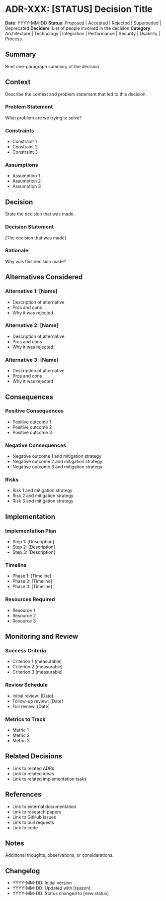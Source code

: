 # ADR-XXX: [STATUS] Decision Title

**Date**: YYYY-MM-DD
**Status**: Proposed | Accepted | Rejected | Superseded | Deprecated
**Deciders**: List of people involved in the decision
**Category**: Architecture | Technology | Integration | Performance | Security | Usability | Process

## Summary

Brief one-paragraph summary of the decision.

## Context

Describe the context and problem statement that led to this decision.

### Problem Statement
What problem are we trying to solve?

### Constraints
- Constraint 1
- Constraint 2
- Constraint 3

### Assumptions
- Assumption 1
- Assumption 2
- Assumption 3

## Decision

State the decision that was made.

### Decision Statement
[The decision that was made]

### Rationale
Why was this decision made?

## Alternatives Considered

### Alternative 1: [Name]
- Description of alternative
- Pros and cons
- Why it was rejected

### Alternative 2: [Name]
- Description of alternative
- Pros and cons
- Why it was rejected

### Alternative 3: [Name]
- Description of alternative
- Pros and cons
- Why it was rejected

## Consequences

### Positive Consequences
- Positive outcome 1
- Positive outcome 2
- Positive outcome 3

### Negative Consequences
- Negative outcome 1 and mitigation strategy
- Negative outcome 2 and mitigation strategy
- Negative outcome 3 and mitigation strategy

### Risks
- Risk 1 and mitigation strategy
- Risk 2 and mitigation strategy
- Risk 3 and mitigation strategy

## Implementation

### Implementation Plan
- Step 1: [Description]
- Step 2: [Description]
- Step 3: [Description]

### Timeline
- Phase 1: [Timeline]
- Phase 2: [Timeline]
- Phase 3: [Timeline]

### Resources Required
- Resource 1
- Resource 2
- Resource 3

## Monitoring and Review

### Success Criteria
- Criterion 1 (measurable)
- Criterion 2 (measurable)
- Criterion 3 (measurable)

### Review Schedule
- Initial review: [Date]
- Follow-up review: [Date]
- Full review: [Date]

### Metrics to Track
- Metric 1
- Metric 2
- Metric 3

## Related Decisions

- Link to related ADRs
- Link to related ideas
- Link to related implementation tasks

## References

- Link to external documentation
- Link to research papers
- Link to GitHub issues
- Link to pull requests
- Link to code

## Notes

Additional thoughts, observations, or considerations.

## Changelog

- YYYY-MM-DD: Initial version
- YYYY-MM-DD: Updated with [reason]
- YYYY-MM-DD: Status changed to [new status]
